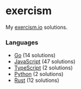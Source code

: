 # exercism

My [exercism.io](https://exercism.io) solutions.

### Languages
- [Go](./go) (14 solutions)
- [JavaScript](./javascript) (47 solutions)
- [TypeScript](./typescript) (2 solutions)
- [Python](./python) (2 solutions)
- [Rust](./rust) (12 solutions)
